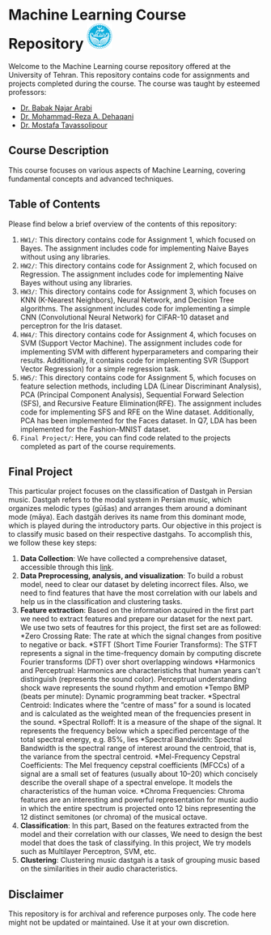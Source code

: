 # Machine Learning Course Repository <img src="University_of_Tehran_logo.svg.png" alt="Machine Learning" width="50">



Welcome to the Machine Learning course repository offered at the University of Tehran. This repository contains code for assignments and projects completed during the course. The course was taught by esteemed professors:

- [Dr. Babak Najar Arabi](https://scholar.google.com/citations?user=FTcata0AAAAJ&hl=en)
- [Dr. Mohammad-Reza A. Dehaqani](https://scholar.google.com/citations?user=HuMGDxIAAAAJ&hl=en)
- [Dr. Mostafa Tavassolipour](https://scholar.google.com/citations?user=oVAT1lYAAAAJ&hl=en)

## Course Description

This course focuses on various aspects of Machine Learning, covering fundamental concepts and advanced techniques. 

## Table of Contents

Please find below a brief overview of the contents of this repository:
1. `HW1/`: This directory contains code for Assignment 1, which focused on Bayes. The assignment includes code for implementing Naive Bayes without using any libraries.
2. `HW2/`: This directory contains code for Assignment 2, which focused on Regression. The assignment includes code for implementing Naive Bayes without using any libraries.
3. `HW3/`: This directory contains code for Assignment 3, which focuses on KNN (K-Nearest Neighbors), Neural Network, and Decision Tree algorithms. The assignment includes code for implementing a simple CNN (Convolutional Neural Network) for CIFAR-10 dataset and perceptron for the Iris dataset.
4. `HW4/`: This directory contains code for Assignment 4, which focuses on SVM (Support Vector Machine). The assignment includes code for implementing SVM with different hyperparameters and comparing their results. Additionally, it contains code for implementing SVR (Support Vector Regression) for a simple regression task.
5. `HW5/`: This directory contains code for Assignment 5, which focuses on feature selection methods, including LDA (Linear Discriminant Analysis), PCA (Principal Component Analysis), Sequential Forward Selection (SFS), and Recursive Feature Elimination(RFE). The assignment includes code for implementing SFS and RFE on the Wine dataset. Additionally, PCA has been implemented for the Faces dataset. In Q7, LDA has been implemented for the Fashion-MNIST dataset.
7. `Final Project/`: Here, you can find code related to the projects completed as part of the course requirements.

## Final Project
This particular project focuses on the classification of Dastgah in Persian music. Dastgah refers to the modal system in Persian music, which organizes melodic types (gūšas) and arranges them around a dominant mode (māya). Each dastgāh derives its name from this dominant mode, which is played during the introductory parts. Our objective in this project is to classify music based on their respective dastgahs. To accomplish this, we follow these key steps:
   1. **Data Collection**: We have collected a comprehensive dataset, accessible through this [link](https://docs.google.com/spreadsheets/d/1QmJ2MomwjbD2N-9TZks4IhPzGdarQnYb9HgU-G0T3Cc/edit#gid=0).
   2.  **Data Preprocessing, analysis, and visualization**: To build a robust model, 
   need to clear our dataset by deleting incorrect files. Also, we need to find features that have the most correlation with our labels and help us in the       classification and clustering tasks.
   3.   **Feature extraction**: Based on the information acquired in the first part we need to extract features and prepare our dataset for the next part. We use two sets of feautres for this project, the first set are as followed:
     *Zero Crossing Rate: The rate at which the signal changes from positive to negative or back.
     *STFT (Short Time Fourier Transforms): The STFT represents a signal in the time-frequency domain by computing discrete Fourier transforms (DFT) over short overlapping windows
     *Harmonics and Perceptrual: Harmonics are characteristichs that human years can't distinguish (represents the sound color). Perceptrual understanding shock wave represents the sound rhythm and emotion
     *Tempo BMP (beats per minute): Dynamic programming beat tracker.
     *Spectral Centroid: Indicates where the ”centre of mass” for a sound is located and is calculated as the weighted mean of the frequencies present in the sound.
     *Spectral Rolloff: It is a measure of the shape of the signal. It represents the frequency below which a specified percentage of the total spectral energy, e.g. 85%, lies
     *Spectral Bandwidth: Spectral Bandwidth is the spectral range of interest around the centroid, that is, the variance from the spectral centroid.
     *Mel-Frequency Cepstral Coefficients: The Mel frequency cepstral coefficients (MFCCs) of a signal are a small set of features (usually about 10–20) which concisely describe the overall shape of a spectral envelope. It models the characteristics of the human voice.
     *Chroma Frequencies: Chroma features are an interesting and powerful representation for music audio in which the entire spectrum is projected onto 12 bins representing the 12 distinct semitones (or chroma) of the musical octave.
   4.   **Classification**: In this part, Based on the features extracted from the model and their correlation with our classes, We need to design the best model that does the task of classifying. In this project, We try models such as Multilayer Perceptron, SVM, etc.
   5.   **Clustering**: Clustering music dastgah is a task of grouping music based on the similarities in their audio characteristics.

## Disclaimer

This repository is for archival and reference purposes only. The code here might not be updated or maintained. Use it at your own discretion.
